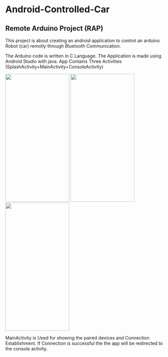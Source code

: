 # Android-Controlled-Car
## Remote Arduino Project (RAP)
This project is about creating an android application to control an arduino Robot (car) remotly through Bluetooth Communication.

The Arduino code is written in C Language.
The Application is made using Android Studio with java. App Contains Three Activities (SplashActivity+MainActivity+ConsoleActivity)

<img src="https://github.com/chakrikonda/Android-Controlled-Car__RAP/blob/master/App%20snaps/splashActivity.jpeg" width="200" height="400" />
<img src="https://github.com/chakrikonda/Android-Controlled-Car__RAP/blob/master/App%20snaps/mainActivity.jpeg" width="200" height="400" />
<img src="https://github.com/chakrikonda/Android-Controlled-Car__RAP/blob/master/App%20snaps/consolePotrait.jpeg" width="200" height="400" />

MainActivity is Used for showing the paired devices and Connection Establishment. If Connection is successful the the app will be redirected to the console activity.

